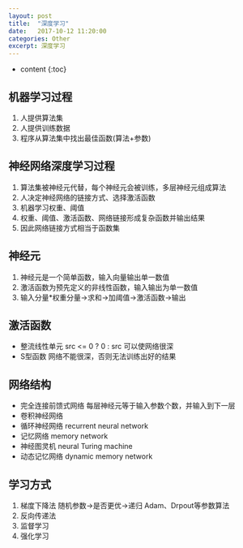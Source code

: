 ```yaml
---
layout: post
title:  "深度学习"
date:   2017-10-12 11:20:00
categories: Other
excerpt: 深度学习
---
```


* content
{:toc} 

## 机器学习过程
01. 人提供算法集
02. 人提供训练数据
03. 程序从算法集中找出最佳函数(算法+参数)  

## 神经网络深度学习过程
01. 算法集被神经元代替，每个神经元会被训练，多层神经元组成算法
02. 人决定神经网络的链接方式、选择激活函数
03. 机器学习权重、阈值
04. 权重、阈值、激活函数、网络链接形成复杂函数并输出结果 
05. 因此网络链接方式相当于函数集 


## 神经元
01. 神经元是一个简单函数，输入向量输出单一数值
02. 激活函数为预先定义的非线性函数，输入输出为单一数值
03. 输入分量*权重分量->求和->加阈值->激活函数->输出

## 激活函数
- 整流线性单元 src <= 0 ? 0 : src 可以使网络很深
- S型函数 网络不能很深，否则无法训练出好的结果

## 网络结构
- 完全连接前馈式网络 每层神经元等于输入参数个数，并输入到下一层
- 卷积神经网络
- 循环神经网络 recurrent neural network
- 记忆网络 memory network
- 神经图灵机 neural Turing machine
- 动态记忆网络 dynamic memory network

## 学习方式
01. 梯度下降法 随机参数->是否更优->递归 Adam、Drpout等参数算法
02. 反向传递法
03. 监督学习
04. 强化学习    
